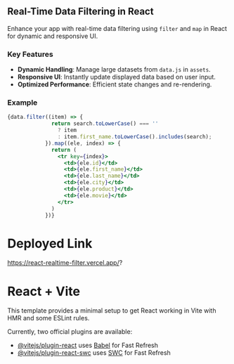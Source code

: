 ## Real-Time Data Filtering in React

Enhance your app with real-time data filtering using `filter` and `map` in React for dynamic and responsive UI.

### Key Features
- **Dynamic Handling**: Manage large datasets from `data.js` in `assets`.
- **Responsive UI**: Instantly update displayed data based on user input.
- **Optimized Performance**: Efficient state changes and re-rendering.

### Example
```jsx
{data.filter((item) => {
              return search.toLowerCase() === ''
                ? item
                : item.first_name.toLowerCase().includes(search);
            }).map((ele, index) => {
              return (
                <tr key={index}>
                  <td>{ele.id}</td>
                  <td>{ele.first_name}</td>
                  <td>{ele.last_name}</td>
                  <td>{ele.city}</td>
                  <td>{ele.product}</td>
                  <td>{ele.movie}</td>
                </tr>
              )
            })}
```

# Deployed Link
https://react-realtime-filter.vercel.app/?
# React + Vite

This template provides a minimal setup to get React working in Vite with HMR and some ESLint rules.

Currently, two official plugins are available:

- [@vitejs/plugin-react](https://github.com/vitejs/vite-plugin-react/blob/main/packages/plugin-react/README.md) uses [Babel](https://babeljs.io/) for Fast Refresh
- [@vitejs/plugin-react-swc](https://github.com/vitejs/vite-plugin-react-swc) uses [SWC](https://swc.rs/) for Fast Refresh
